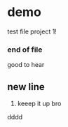 

# demo



test file project 1!

### end of file

good to hear


## new line


1. keeep it up bro

dddd
